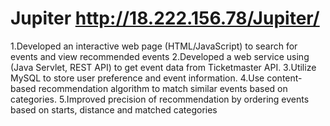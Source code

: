 # Jupiter   http://18.222.156.78/Jupiter/

1.Developed an interactive web page (HTML/JavaScript) to search for events and view recommended events
2.Developed a web service using (Java Servlet, REST API) to get event data from Ticketmaster API.
3.Utilize MySQL to store user preference and event information.
4.Use content-based recommendation algorithm to match similar events based on categories.
5.Improved precision of recommendation by ordering events based on starts, distance and matched categories
